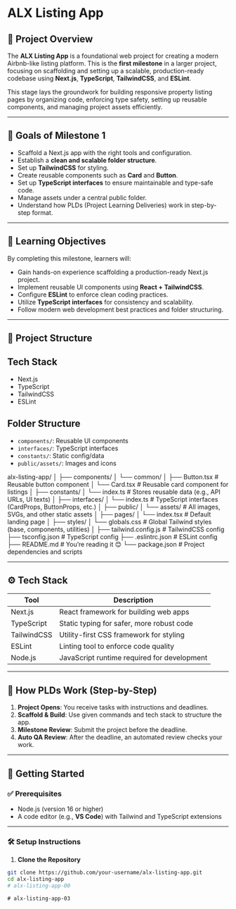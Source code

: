 # ALX Listing App

## 📌 Project Overview

The **ALX Listing App** is a foundational web project for creating a modern Airbnb-like listing platform. This is the **first milestone** in a larger project, focusing on scaffolding and setting up a scalable, production-ready codebase using **Next.js**, **TypeScript**, **TailwindCSS**, and **ESLint**.

This stage lays the groundwork for building responsive property listing pages by organizing code, enforcing type safety, setting up reusable components, and managing project assets efficiently.

---

## 🎯 Goals of Milestone 1

- Scaffold a Next.js app with the right tools and configuration.
- Establish a **clean and scalable folder structure**.
- Set up **TailwindCSS** for styling.
- Create reusable components such as **Card** and **Button**.
- Set up **TypeScript interfaces** to ensure maintainable and type-safe code.
- Manage assets under a central public folder.
- Understand how PLDs (Project Learning Deliveries) work in step-by-step format.

---

## 🧠 Learning Objectives

By completing this milestone, learners will:

- Gain hands-on experience scaffolding a production-ready Next.js project.
- Implement reusable UI components using **React + TailwindCSS**.
- Configure **ESLint** to enforce clean coding practices.
- Utilize **TypeScript interfaces** for consistency and scalability.
- Follow modern web development best practices and folder structuring.

---

## 📁 Project Structure


## Tech Stack
- Next.js
- TypeScript
- TailwindCSS
- ESLint

## Folder Structure
- `components/`: Reusable UI components
- `interfaces/`: TypeScript interfaces
- `constants/`: Static config/data
- `public/assets/`: Images and icons

alx-listing-app/
│
├── components/
│ └── common/
│ ├── Button.tsx # Reusable button component
│ └── Card.tsx # Reusable card component for listings
│
├── constants/
│ └── index.ts # Stores reusable data (e.g., API URLs, UI texts)
│
├── interfaces/
│ └── index.ts # TypeScript interfaces (CardProps, ButtonProps, etc.)
│
├── public/
│ └── assets/ # All images, SVGs, and other static assets
│
├── pages/
│ └── index.tsx # Default landing page
│
├── styles/
│ └── globals.css # Global Tailwind styles (base, components, utilities)
│
├── tailwind.config.js # TailwindCSS config
├── tsconfig.json # TypeScript config
├── .eslintrc.json # ESLint config
├── README.md # You’re reading it 😊
└── package.json # Project dependencies and scripts


---

## ⚙️ Tech Stack

| Tool          | Description                                  |
|---------------|----------------------------------------------|
| Next.js       | React framework for building web apps        |
| TypeScript    | Static typing for safer, more robust code    |
| TailwindCSS   | Utility-first CSS framework for styling      |
| ESLint        | Linting tool to enforce code quality         |
| Node.js       | JavaScript runtime required for development  |

---

## 🧱 How PLDs Work (Step-by-Step)

1. **Project Opens**: You receive tasks with instructions and deadlines.
2. **Scaffold & Build**: Use given commands and tech stack to structure the app.
3. **Milestone Review**: Submit the project before the deadline.
4. **Auto QA Review**: After the deadline, an automated review checks your work.

---

## 🚀 Getting Started

### ✅ Prerequisites

- Node.js (version 16 or higher)
- A code editor (e.g., **VS Code**) with Tailwind and TypeScript extensions

---

### 🛠️ Setup Instructions

1. **Clone the Repository**

```bash
git clone https://github.com/your-username/alx-listing-app.git
cd alx-listing-app
#   a l x - l i s t i n g - a p p - 0 0  
 #   a l x - l i s t i n g - a p p - 0 3  
 